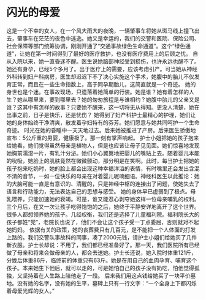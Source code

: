 # 闪光的母爱
这是一个不幸的女人，在一个风大雨大的夜晚，一辆肇事车将她从斑马线上撞飞出去，肇事车在茫茫的夜色中逃逸。她又是幸运的，我们的交警和医院、保险公司、社会保障等部门统筹协调，刚刚开通了“交通事故绿色生命通道”。这个“绿色通道”，让她在第一时间得到了最好的医疗救护，也没有医疗费用上的后顾之忧。 
自从入院以来，她一直昏迷不醒。医生说她脑部神经受到损伤，也许永远也醒不了。她还有身孕，已经5个多月了。出于医疗上的需要，应该考虑引产。可当她从神经外科转到妇产科病房，医生却迟迟下不了决心实施这个手术，她腹中的胎儿不仅发育正常，而且在一些生命指数上，高于同孕期胎儿，这简直就是一个奇迹。 
她的身世也是个迷。在事故现场，只遗落着她简单的行装。她是谁？她有着怎样的人生？她从哪里来，要到哪里去？她的匆匆旅程是与谁相约？她腹中胎儿的父亲又是谁？这其中有怎样的故事？只要她不醒来，这一切将无从得知。更没人清楚，她在出事之前，日子是快乐，还是忧伤？ 
她得到了妇产科护士最精心的护理，她们让她的身体始终干净清爽，散发着孕妇特有的芬芳。她们愿意与她共同呵护一个生命奇迹。 
时光在她的昏睡中一天天地过去。后来她被推进了产房。后来医生骄傲地宣布：5公斤重的男婴，健康极了。那一刻有掌声响起。 
护士小姐把她的孩子抱来给她看，她们觉得虽然母亲是植物人，但是也应该让母子见见面。她们惊喜地发现她胸前濡湿一片，有乳汁分泌。她们小心翼翼地把婴儿的嘴贴上去。随着婴儿本能的吮吸，她脸上的肌肤竟然在微微颤动，那分明是在笑啊。此时，每当护士把她的孩子抱来吃奶时，她的脸上都会出现这种幸福洋溢的表情，有时嘴里还会发出含混不清的音节，一如一位快乐的母亲在对着婴儿呢喃细语。神经科医生以此推论：她的大脑可能一直是有意识的、清醒的，只是神经中枢的连接出了问题，使她失去了语言和行动能力，无法表达自己的思想与感受。 
她的身体早已虚弱到了极点。母乳喂养，只能加速她的衰竭。可是，谁又能忍心剥夺她这样一位母亲哺乳的权利。 
三个月后，在又一次让孩子吃得饱饱的之后，她终于平静安详地离开了这个世界。很多人都想领养她的孩子。几经权衡，我们还是选择了儿童福利院。福利院长大的孩子都姓“党”，老院长也说了，他们不会让这个孩子受一丁点委屈，否则就对不起她妈妈。 
依据有关的政策，她的丧葬费只有几百元，是不能把一个人体面的打发上路的。我们交警队事故科的同事，凑了2000元钱，请护士小姐们给她买了几件新衣服。护士长却说：不用了，我们都已经准备好了。那一天，我们医院所有已经做了母亲和将来会做母亲的人，都会去送她。护士长还说，她入院时体重121斤，分娩后体重86斤，临终前的体重只有63斤。她是在用自己的血肉孕育、哺育这个孩子。本来她生下他后，就可以走的，可是她怕自己的孩子没有奶吃，怕他觉得孤独，又坚持着在人生路上陪他走了一段。 
后来我们用这点钱给她买了一块平价墓地。没有她的名字，没有她的生平，墓碑上只有一行文字：“一个全身上下都闪烁着母爱光辉的女人。”
  